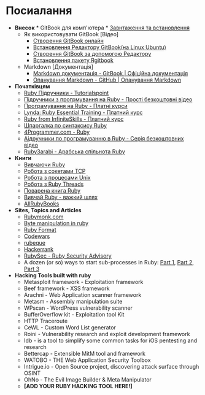 # Посиалання
* **Внесок**
      * GitBook для комп'ютера
        * [Завнтаження та встановлення][1]
    * Як використовувати GitBook [Відео]
        * [Створення GitBook онлайн][2]
        * [Встановлення Редактору GitBook(на Linux Ubuntu)][3]
        * [Створення GitBook за допомогою Редактору][4]
        * [Встановлення пакету Rgitbook][5]
    * Markdown [Документація]
        * [Markdown документація - GitBook | Офіційна документація][6]
        * [Опанування Markdown - GitHub | Опанування Markdown][7]
* **Початківцям**
    * [Ruby Підручники - Tutorialspoint][8]
    * [Підручники з прогрмування на Ruby  - Прості безкоштовні відео][9]
    * [Програмування на Ruby  - Платні курси][10]
    * [Lynda: Ruby Essential Training - Платний курс][11]
    * [Ruby from InfiniteSkills - Платний курс][12]
    * [Шпаргалка по синтаксису Ruby][13]
    * [4Programmer.com - Ruby][23]
    * [Аідручники по програмуванню в Ruby - Серія безкоштовних відео][24]
    * [Ruby3arabi - Арабська спільнота Ruby][29]
* **Книги**
    * [Вивчаючи Ruby][14]
    * [Робота з сокетами TCP][15]
    * [Робота з процесами Unix][16]
    * [Робота з Ruby Threads][17]
    * [Поварена книга Ruby][18]
    * [Вивчай Ruby - важкий шлях][19]
    * [AllRubyBooks][33]
* **Sites, Topics and Articles**
    * [Rubymonk.com][20]
    * [Byte manipulation in ruby][21]
    * [Ruby Format][22]
    * [Codewars][25]
    * [rubeque][26]
    * [Hackerrank][27]
    * [RubySec - Ruby Security Advisory][28]
    * A dozen (or so) ways to start sub-processes in Ruby: [Part 1][30], [Part 2][31], [Part 3][32]
* **Hacking Tools built with ruby**
    * Metasploit framework - Exploitation framework
    * Beef framework - XSS framework
    * Arachni - Web Application scanner framework
    * Metasm - Assembly manipulation suite
    * WPscan - WordPress vulnerability scanner
    * BufferOverflow kit - Exploitation tool Kit
    * HTTP Traceroute
    * CeWL - Custom Word List generator
    * Roini - Vulnerability research and exploit development framework
    * Idb - is a tool to simplify some common tasks for iOS pentesting and research
    * Bettercap - Extensible MitM tool and framework
    * WATOBO - THE Web Application Security Toolbox
    * Intrigue.io - Open Source project, discovering attack surface through OSINT
    * OhNo - The Evil Image Builder & Meta Manipulator
    * **[**ADD YOUR RUBY HACKING TOOL HERE!**]**







<br><br><br>
---
[1]: https://www.gitbook.com/editor
[2]: https://www.youtube.com/watch?v=kdpfRLpu0FQ
[3]: https://www.youtube.com/watch?v=2e21bHRqG9M
[4]: https://www.youtube.com/watch?v=IkV2HQLAKHY
[5]: https://www.youtube.com/watch?v=V23NKHiHWg4
[6]: http://help.gitbook.com/format/markdown.html
[7]: https://guides.github.com/features/mastering-markdown/
[8]: http://www.tutorialspoint.com/ruby/
[9]: https://www.thenewboston.com/videos.php?cat=50
[10]: https://www.youtube.com/watch?v=kdpfRLpu0FQ
[11]: https://www.youtube.com/playlist?list=PLFI1RBqfVaOrMxWjIuFXbtGYtdmezgap3
[12]: https://www.youtube.com/playlist?list=PLFI1RBqfVaOqvspvlnwS_ECczfRXnJee2
[13]: http://overapi.com/ruby/
[14]: http://rubylearning.com/satishtalim/tutorial.html
[15]: http://www.jstorimer.com/products/working-with-tcp-sockets
[16]: http://www.jstorimer.com/products/working-with-unix-processes
[17]: http://www.jstorimer.com/products/working-with-ruby-threads
[18]: http://shop.oreilly.com/product/9780596523695.do
[19]: http://learnrubythehardway.org/book/
[20]: https://rubymonk.com/
[21]: http://www.happybearsoftware.com/byte-manipulation-in-ruby.html
[22]: http://www.dotnetperls.com/format
[23]: http://4programmer.com/ruby
[24]: https://www.youtube.com/playlist?list=PLMK2xMz5H5Zv8eC8b4K6tMaE1-Z9FgSOp
[25]: http://www.codewars.com/?language=ruby
[26]: http://www.rubeque.com/
[27]: https://www.hackerrank.com/
[28]: http://rubysec.com/
[29]: http://ruby3arabi.com/
[30]: https://devver.wordpress.com/2009/06/30/a-dozen-or-so-ways-to-start-sub-processes-in-ruby-part-1/
[31]: https://devver.wordpress.com/2009/07/13/a-dozen-or-so-ways-to-start-sub-processes-in-ruby-part-2/
[32]: https://devver.wordpress.com/2009/10/12/ruby-subprocesses-part_3/
[33]: http://www.allrubybooks.com/

